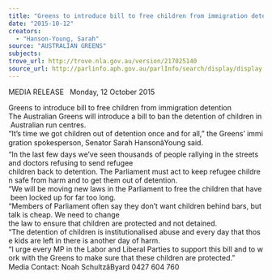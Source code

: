 ```yaml
---
title: "Greens to introduce bill to free children from immigration detention"
date: "2015-10-12"
creators:
  - "Hanson-Young, Sarah"
source: "AUSTRALIAN GREENS"
subjects:
trove_url: http://trove.nla.gov.au/version/217025140
source_url: http://parlinfo.aph.gov.au/parlInfo/search/display/display.w3p;query=Id%3A%22media/pressrel/4129595%22
---
```


 MEDIA RELEASE   Monday, 12 October 2015  

 Greens to introduce bill to free children from immigration detention   The Australian Greens will introduce a bill to ban the detention of children in Australian run centres.   “It’s time we got children out of detention once and for all,” the Greens’ immigration spokesperson, Senator Sarah HansonâYoung said.   “In the last few days we’ve seen thousands of people rallying in the streets and doctors refusing to send refugee children back to detention. The Parliament must act to keep refugee children safe from harm and to get them out of detention.   “We will be moving new laws in the Parliament to free the children that have been locked up for far too long.   “Members of Parliament often say they don’t want children behind bars, but talk is cheap. We need to change the law to ensure that children are protected and not detained.   “The detention of children is institutionalised abuse and every day that those kids are left in there is another day of harm.   “I urge every MP in the Labor and Liberal Parties to support this bill and to work with the Greens to make sure that these children are protected.”     Media Contact: Noah SchultzâByard 0427 604 760

